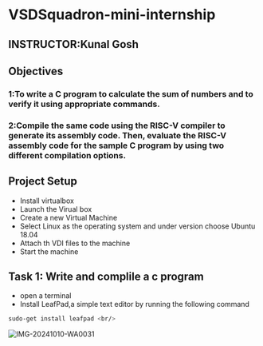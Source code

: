 # VSDSquadron-mini-internship
## INSTRUCTOR:Kunal Gosh
## Objectives
### 1:To write a C program to calculate the sum of numbers and to verify it using appropriate commands.
### 2:Compile the same code using the RISC-V compiler to generate its assembly code. Then, evaluate the RISC-V assembly code for the sample C program by using two different compilation options.
## Project Setup
- Install virtualbox
- Launch the Virual box
- Create a new Virtual Machine
- Select Linux as the operating system and under version choose Ubuntu 18.04
- Attach th VDI files to the machine
- Start the machine
## Task 1: Write and complile a c program 
- open a terminal
- Install LeafPad,a simple text editor by running the following command<br>
``` bash
sudo-get install leafpad <br/>
```


![IMG-20241010-WA0031](https://github.com/user-attachments/assets/fbeca4f1-51d2-4895-9462-8853fe9e6783)




